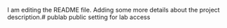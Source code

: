I am editing the README file. Adding some more details about the project description.# publab
public setting for lab access

